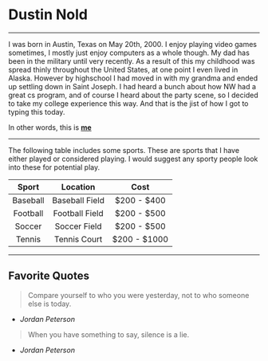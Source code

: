 # Dustin Nold
---
I was born in Austin, Texas on May 20th, 2000. I enjoy playing video games sometimes, I mostly just enjoy computers as a whole though. My dad has been in the military until very recently. As a result of this my childhood was spread thinly throughout the United States, at one point I even lived in Alaska. However by highschool I had moved in with my grandma and ended up settling down in Saint Joseph. I had heard a bunch about how NW had a great cs program, and of course I heard about the party scene, so I decided to take my college experience this way. And that is the jist of how I got to typing this today. 

In other words, this is **[me](DustinNoldPic.jpg)**

---
The following table includes some sports. These are sports that I have either played or considered playing. I would suggest any sporty people look into these for potential play.

| Sport | Location | Cost |
| :---: | :---: | :---: |
| Baseball | Baseball Field | $200 - $400 |
| Football | Football Field | $200 - $500 |
| Soccer | Soccer Field | $200 - $500 |
| Tennis | Tennis Court | $200 - $1000 |

---
## Favorite Quotes

> Compare yourself to who you were yesterday, not to who someone else is today.

- *Jordan Peterson*

> When you have something to say, silence is a lie.

- *Jordan Peterson*